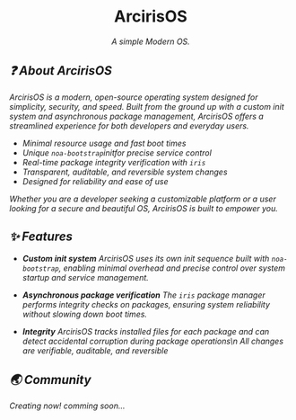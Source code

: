<h1 align="center">ArcirisOS</h1>
<p align="center"><i>A simple Modern OS.</p>

## ❓ About ArcirisOS
ArcirisOS is a modern, open-source operating system designed for simplicity, security, and speed. Built from the ground up with a custom init system and asynchronous package management, ArcirisOS offers a streamlined experience for both developers and everyday users.

- Minimal resource usage and fast boot times
- Unique `noa-bootstrap`initfor precise service control
- Real-time package integrity verification with `iris`
- Transparent, auditable, and reversible system changes
- Designed for reliability and ease of use

Whether you are a developer seeking a customizable platform or a user looking for a secure and beautiful OS, ArcirisOS is built to empower you.

## ✨ Features
- **Custom init system**
ArcirisOS uses its own init sequence built with `noa-bootstrap`, enabling minimal overhead and precise control over system startup and service management.

- **Asynchronous package verification**
The `iris` package manager performs integrity checks on packages, ensuring system reliability without slowing down boot times.

- **Integrity**
ArcirisOS tracks installed files for each package and can detect accidental corruption during package operations\n All changes are verifiable, auditable, and reversible

## 🌏 Community
Creating now! comming soon...
